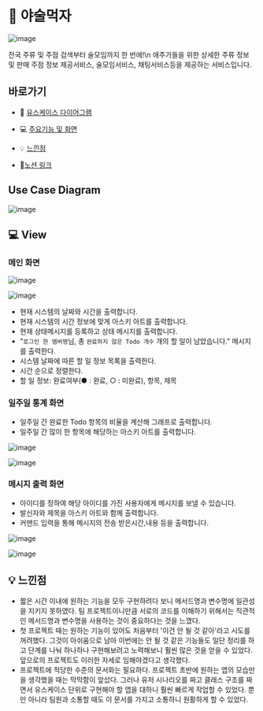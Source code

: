 # 🍻 야술먹자 

![image](https://user-images.githubusercontent.com/50407047/96961838-74681300-1540-11eb-9c85-bf8dceee3bfb.png)


전국 주류 및 주점 검색부터 술모임까지 한 번에!\n 
애주가들을 위한 상세한 주류 정보 및 판매 주점 정보 제공서비스,
술모임서비스, 채팅서비스등을 제공하는 서비스입니다.


## 바로가기

- 📐 [유스케이스 다이어그램](https://github.com/hayeon17kim/hackathon-project#-view)

- :computer: [주요기능 및 화면](https://github.com/hayeon17kim/hackathon-project#-view)

- 💡 [느낀점](https://github.com/hayeon17kim/hackathon-project#-%EB%8A%90%EB%82%80%EC%A0%90)

- 🌈[노션 링크](https://deadpan-fireplace-ddb.notion.site/Debugger-5574baffadcb4b0ba47de81f5470267a)


## Use Case Diagram
![image](https://user-images.githubusercontent.com/50407047/96969210-17268e80-154d-11eb-860c-95b911c995cf.png)

## :computer: View
### 메인 화면

![image](https://user-images.githubusercontent.com/68311187/96958390-4088ef80-1538-11eb-8ba2-35d5d809320f.png)

![image](https://user-images.githubusercontent.com/68311187/96958175-a9bc3300-1537-11eb-9973-177148fb1be4.png)

- 현재 시스템의 날짜와 시간을 출력합니다.
- 현재 시스템의 시간 정보에 맞게 아스키 아트를 출력합니다.
- 현재 상태메시지를 등록하고 상태 메시지를 출력합니다.
- "`로그인 한 멤버명`님, 총 `완료하지 않은 Todo 개수` 개의 할 일이 남았습니다." 메시지를 출력한다.
- 시스템 날짜에 따른 할 일 정보 목록을 출력한다.
 - 시간 순으로 정렬한다.
 - 할 일 정보: 완료여부(● : 완료, ○ : 미완료), 항목, 제목


### 일주일 통계 화면
- 일주일 간 완료한 Todo 항목의 비율을 계산해 그래프로 출력합니다.
- 일주일 간 많이 한 항목에 해당하는 아스키 아트를 출력합니다.

![image](https://user-images.githubusercontent.com/68311187/96958320-03bcf880-1538-11eb-9351-867d8ba16b25.png)

![image](https://user-images.githubusercontent.com/68311187/96958360-23ecb780-1538-11eb-9fcf-2e55c64ba12c.png)

### 메시지 출력 화면
- 아이디를 정하여 해당 아이디를 가진 사용자에게 메시지를 보낼 수 있습니다.
- 발신자와 제목을 아스키 아트와 함께 출력합니다.
- 커맨드 입력을 통해 메시지의 전송 받은시간,내용 등을 출력합니다.

![image](https://user-images.githubusercontent.com/68311187/96948918-aa49cf00-1521-11eb-8e15-cf5eaab6f65b.png)

![image](https://user-images.githubusercontent.com/68311187/96949020-ec731080-1521-11eb-9c29-083391de54a4.png)



## 💡 느낀점

- 짧은 시간 이내에 원하는 기능을 모두 구현하려다 보니 메서드명과 변수명에 일관성을 지키지 못하였다. 팀 프로젝트이니만큼 서로의 코드를 이해하기 위해서는 직관적인 메서드명과 변수명을 사용하는 것이 중요하다는 것을 느꼈다.
- 첫 프로젝트 때는 원하는 기능이 있어도 처음부터 '이건 안 될 것 같아'라고 시도를 꺼려했다. 그것이 아쉬움으로 남아 이번에는 안 될 것 같은 기능들도 일단 정리를 하고 단계를 나눠 하나하나 구현해보려고 노력해보니 훨씬 많은 것을 얻을 수 있었다. 앞으로의 프로젝트도 이러한 자세로 임해야겠다고 생각했다.
- 프로젝트에 적당한 수준의 문서화는 필요하다. 프로젝트 초반에 원하는 앱의 모습만을 생각했을 때는 막막함이 앞섰다. 그러나 유저 시나리오를 짜고 클래스 구조를 짜면서 유스케이스 단위로 구현해야 할 앱을 대하니 훨씬 빠르게 작업할 수 있었다. 뿐만 아니라 팀원과 소통할 때도 이 문서를 가지고 소통하니 원활하게 할 수 있었다.
